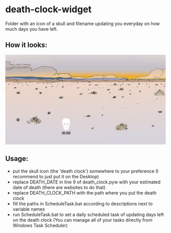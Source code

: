 # death-clock-widget
 Folder with an icon of a skull and filename updating you everyday on how much days you have left.

## How it looks:
 ![](./images/ss.png)

## Usage:
- put the skull icon (the 'death clock') somewhere to your preference (I recommend to just put it on the Desktop)
- replace DEATH_DATE in line 9 of death_clock.pyw with your estimated date of death (there are websites to do that)
- replace DEATH_CLOCK_PATH with the path where you put the death clock
- fill the paths in ScheduleTask.bat according to descriptions next to variable names
- run ScheduleTask.bat to set a daily scheduled task of updating days left on the death clock (You can manage all of your tasks directly from Windows Task Scheduler)